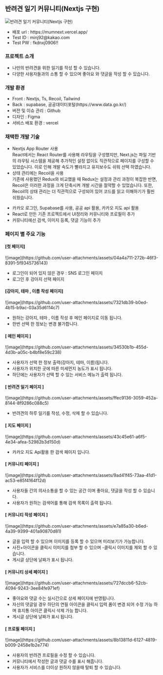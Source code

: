 <h2>반려견 일기 커뮤니티(Nextjs 구현) </h2>

<img src="https://fpjdvuxtsnhwwltmlwcx.supabase.co/storage/v1/object/public/img/git/main.png" alt="반려견 일기 커뮤니티(Nextjs 구현)"/>
<ul>
        <li>배포 url : https://mumnext.vercel.app/</li>
        <li>Test ID : minj92@kakao.com</li>
        <li>Test PW : fkdnxj0906!!</li>
</ul>

<h3>프로젝트 소개</h3>
<ul>
        <li>나만의 반려견을 위한 일기를 작성 할 수 있습니다.</li>
        <li>다양한 사용자들과의 소통 할 수 있으며 좋아요 와 댓글을 작성 할 수 있습니다.</li>
</ul>


<h3>개발 환경</h3>
<ul>
      <li>Front : Nextjs, Ts, Recoil, Tailwind</li>
      <li>Back : supabase, 공공데이터포털(https://www.data.go.kr/)</li>
      <li>버전 및 이슈 관리 : Github</li>
      <li>디자인 : Figma</li>
      <li>서비스 배포 환경 : vercel</li>
</ul>


<h3>채택한 개발 기술</h3>
<ul>
         <li>
           Nextjs App Router 사용<br>
           React에서는 React Router를 사용해 라우팅을 구성했지만, Next.js는 파일 기반의 라우팅 시스템을 제공해 추가적인 설정 없이도 직관적으로 페이지를 구성할 수 있었습니다. 이로 인해 개발 속도가 빨라지고 유지보수도 쉬워 선택 하였습니다.
         </li>
         <li>상태 관리에는 Recoil을 사용<br>
         기존에 사용했던 Redux와 비교했을 때 Redux는 설정과 관리 과정이 복잡한 반면, Recoil은 이러한 과정을 크게 단축시켜 개발 시간을 절약할 수 있었습니다. 또한, Recoil의 상태 관리는 더 직관적으로 구성되어 있어 코드를 읽고 이해하기가 훨씬 쉬웠습니다.
         </li>
</ul>
<ul>
         <li>카카오 로그인, Supabase를 사용, 공공 api 활용, 카카오 지도 api 활용</li>
         <li>React로 만든 기존 프로젝트에서 UI정리와 커뮤니티와 프로필이 추가</li>
         <li>커뮤니티에선 검색, 이미지 등록, 댓글 기능이 추가</li>
</ul>


<h3>페이지 별 주요 기능</h3>
<h4>[첫 페이지] </h4>
![image](https://github.com/user-attachments/assets/04a4a711-272b-46f3-8391-5f9345736143)
<ul>
      <li>로그인이 되어 있지 않은 경우 : SNS 로그인 페이지</li>
      <li>로그인 후 강아지 선택 페이지</li>
</ul>

<h4>[강아지, 테마 , 이름 작성 페이지] </h4>
![image](https://github.com/user-attachments/assets/7321db39-b0ed-4b15-b9ac-03a35d6114c7)
<ul>
      <li>원하는 강아지, 테마 , 이름 작성 후 메인 페이지로 이동 됩니다.</li>
      <li>한번 선택 한 정보는 변경 불가합니다.</li>
</ul>

<h4>[ 메인 페이지 ] </h4>
![image](https://github.com/user-attachments/assets/34530b1b-455d-4d3b-a05c-b4bf8e59c238)
<ul>
      <li>사용자가 선택 한 정보 출력(강아지, 테마, 이름)됩니다.</li>
      <li>사용자가 위치한 곳에 따른 미세먼지 농도가 표시 됩니다.</li>
      <li>하단에는 사용자가 선택 할 수 있는 서비스 메뉴가 출력 됩니다.</li>
</ul>


<h4>[ 반려견 일기 페이지 ] </h4>
![image](https://github.com/user-attachments/assets/ffec9136-3059-452a-8144-8f9286c088c5)
<ul>
      <li>반려견의 하루 일기를 작성, 수정, 삭제 할 수 있습니다.</li>
</ul>


<h4>[ 지도 페이지 ] </h4>
![image](https://github.com/user-attachments/assets/43c45e61-a6f5-4e34-afea-52982b3d150d)
<ul>
      <li>카카오 지도 Api활용 한 검색 페이지 입니다.</li>
</ul>


<h4>[ 커뮤니티 페이지 ] </h4>
![image](https://github.com/user-attachments/assets/9ad41f45-73aa-41d1-ac53-e85f4164f12d)
<ul>
      <li>사용자들 간의 의사소통을 할 수 있는 공간 이며 좋아요, 댓글을 작성 할 수 있습니다.</li>
      <li>사용자가 원하는 검색어를 통해 검색 목록이 출력 됩니다.</li>
</ul>
<h4>[ 커뮤니티 작성 페이지 ] </h4>
![image](https://github.com/user-attachments/assets/e7a85a30-b6ed-4a39-9399-401a90870d81)
<ul>
      <li>글을 입력 할 수 있으며 이미지를 등록 할 수 있으며 미리보기가 가능합니다.</li>
      <li>사진+아이콘을 클릭시 이미지를 첨부 할 수 있으며 -클릭시 이미지를 제외 할 수 있습니다.</li>
      <li>게시글 상단에 날짜가 표시 됩니다.</li>
</ul>
<h4>[ 커뮤니티 상세 페이지 ] </h4>
![image](https://github.com/user-attachments/assets/727dccb6-52cb-4094-9243-3ee84fe971ef)
<ul>
      <li>좋아요와 댓글 수는 실시간으로 상세 페이지에 반영됩니다.</li>
      <li>자신의 댓글일 경우 하단의 연필 아이콘을 클릭시 입력 폼이 변경 되어 수정 가능 하며 휴지통 아이콘 클릭시 삭제 가능 합니다.</li>
      <li>게시글 상단에 날짜가 표시 됩니다.</li>
</ul>


<h4>[ 프로필 페이지 ] </h4>
![image](https://github.com/user-attachments/assets/8b13811d-6127-4819-b009-2458e1b2e774)
<ul>
      <li>사용자의 반려견 프로필을 수정 할 수 있습니다.</li>
      <li>커뮤니티에서 작성한 글과 댓글 수를 표시 해줍니다.</li>
      <li>사용자가 서비스를 더이상 원하지 않을때 탈퇴 할 수 있습니다.</li>
</ul>



